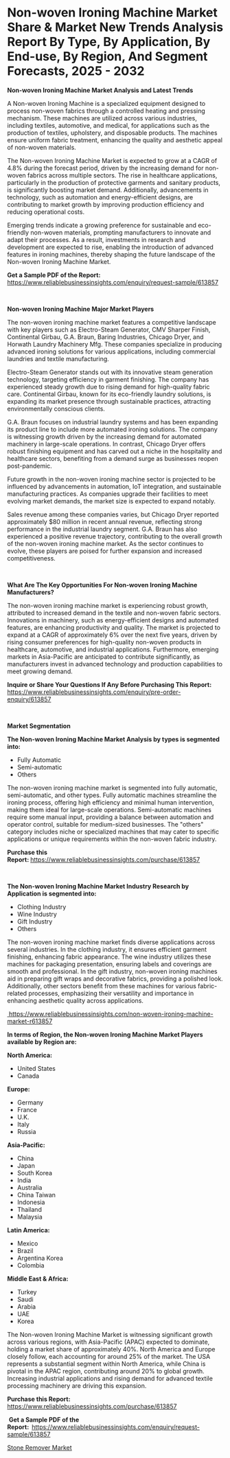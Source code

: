<p><h1>Non-woven Ironing Machine Market Share & Market New Trends Analysis Report By Type, By Application, By End-use, By Region, And Segment Forecasts, 2025 - 2032</h1></p><p><strong>Non-woven Ironing Machine Market Analysis and Latest Trends</strong></p>
<p><p>A Non-woven Ironing Machine is a specialized equipment designed to process non-woven fabrics through a controlled heating and pressing mechanism. These machines are utilized across various industries, including textiles, automotive, and medical, for applications such as the production of textiles, upholstery, and disposable products. The machines ensure uniform fabric treatment, enhancing the quality and aesthetic appeal of non-woven materials.</p><p>The Non-woven Ironing Machine Market is expected to grow at a CAGR of 4.8% during the forecast period, driven by the increasing demand for non-woven fabrics across multiple sectors. The rise in healthcare applications, particularly in the production of protective garments and sanitary products, is significantly boosting market demand. Additionally, advancements in technology, such as automation and energy-efficient designs, are contributing to market growth by improving production efficiency and reducing operational costs.</p><p>Emerging trends indicate a growing preference for sustainable and eco-friendly non-woven materials, prompting manufacturers to innovate and adapt their processes. As a result, investments in research and development are expected to rise, enabling the introduction of advanced features in ironing machines, thereby shaping the future landscape of the Non-woven Ironing Machine Market.</p></p>
<p><strong>Get a Sample PDF of the Report:&nbsp;</strong> <a href="https://www.reliablebusinessinsights.com/enquiry/request-sample/613857?utm_campaign=2440&utm_medium=2&utm_source=Github&utm_content=ia&utm_term=24032025&utm_id=non-woven-ironing-machine">https://www.reliablebusinessinsights.com/enquiry/request-sample/613857</a></p>
<p>&nbsp;</p>
<p><strong>Non-woven Ironing Machine Major Market Players</strong></p>
<p><p>The non-woven ironing machine market features a competitive landscape with key players such as Electro-Steam Generator, CMV Sharper Finish, Continental Girbau, G.A. Braun, Baring Industries, Chicago Dryer, and Horwath Laundry Machinery Mfg. These companies specialize in producing advanced ironing solutions for various applications, including commercial laundries and textile manufacturing.</p><p>Electro-Steam Generator stands out with its innovative steam generation technology, targeting efficiency in garment finishing. The company has experienced steady growth due to rising demand for high-quality fabric care. Continental Girbau, known for its eco-friendly laundry solutions, is expanding its market presence through sustainable practices, attracting environmentally conscious clients.</p><p>G.A. Braun focuses on industrial laundry systems and has been expanding its product line to include more automated ironing solutions. The company is witnessing growth driven by the increasing demand for automated machinery in large-scale operations. In contrast, Chicago Dryer offers robust finishing equipment and has carved out a niche in the hospitality and healthcare sectors, benefiting from a demand surge as businesses reopen post-pandemic.</p><p>Future growth in the non-woven ironing machine sector is projected to be influenced by advancements in automation, IoT integration, and sustainable manufacturing practices. As companies upgrade their facilities to meet evolving market demands, the market size is expected to expand notably.</p><p>Sales revenue among these companies varies, but Chicago Dryer reported approximately $80 million in recent annual revenue, reflecting strong performance in the industrial laundry segment. G.A. Braun has also experienced a positive revenue trajectory, contributing to the overall growth of the non-woven ironing machine market. As the sector continues to evolve, these players are poised for further expansion and increased competitiveness.</p></p>
<p>&nbsp;</p>
<p><strong>What Are The Key Opportunities For Non-woven Ironing Machine Manufacturers?</strong></p>
<p><p>The non-woven ironing machine market is experiencing robust growth, attributed to increased demand in the textile and non-woven fabric sectors. Innovations in machinery, such as energy-efficient designs and automated features, are enhancing productivity and quality. The market is projected to expand at a CAGR of approximately 6% over the next five years, driven by rising consumer preferences for high-quality non-woven products in healthcare, automotive, and industrial applications. Furthermore, emerging markets in Asia-Pacific are anticipated to contribute significantly, as manufacturers invest in advanced technology and production capabilities to meet growing demand. </p></p>
<p><strong>Inquire or Share Your Questions If Any Before Purchasing This Report:</strong> <a href="https://www.reliablebusinessinsights.com/enquiry/pre-order-enquiry/613857?utm_campaign=2440&utm_medium=2&utm_source=Github&utm_content=ia&utm_term=24032025&utm_id=non-woven-ironing-machine">https://www.reliablebusinessinsights.com/enquiry/pre-order-enquiry/613857</a></p>
<p>&nbsp;</p>
<p><strong>Market Segmentation</strong></p>
<p><strong>The Non-woven Ironing Machine Market Analysis by types is segmented into:</strong></p>
<p><ul><li>Fully Automatic</li><li>Semi-automatic</li><li>Others</li></ul></p>
<p><p>The non-woven ironing machine market is segmented into fully automatic, semi-automatic, and other types. Fully automatic machines streamline the ironing process, offering high efficiency and minimal human intervention, making them ideal for large-scale operations. Semi-automatic machines require some manual input, providing a balance between automation and operator control, suitable for medium-sized businesses. The "others" category includes niche or specialized machines that may cater to specific applications or unique requirements within the non-woven fabric industry.</p></p>
<p><strong>Purchase this Report:&nbsp;</strong><a href="https://www.reliablebusinessinsights.com/purchase/613857?utm_campaign=2440&utm_medium=2&utm_source=Github&utm_content=ia&utm_term=24032025&utm_id=non-woven-ironing-machine">https://www.reliablebusinessinsights.com/purchase/613857</a></p>
<p>&nbsp;</p>
<p><strong>The Non-woven Ironing Machine Market Industry Research by Application is segmented into:</strong></p>
<p><ul><li>Clothing Industry</li><li>Wine Industry</li><li>Gift Industry</li><li>Others</li></ul></p>
<p><p>The non-woven ironing machine market finds diverse applications across several industries. In the clothing industry, it ensures efficient garment finishing, enhancing fabric appearance. The wine industry utilizes these machines for packaging presentation, ensuring labels and coverings are smooth and professional. In the gift industry, non-woven ironing machines aid in preparing gift wraps and decorative fabrics, providing a polished look. Additionally, other sectors benefit from these machines for various fabric-related processes, emphasizing their versatility and importance in enhancing aesthetic quality across applications.</p></p>
<p><a href="https://www.reliablebusinessinsights.com/non-woven-ironing-machine-market-r613857?utm_campaign=2440&utm_medium=2&utm_source=Github&utm_content=ia&utm_term=24032025&utm_id=non-woven-ironing-machine">&nbsp;https://www.reliablebusinessinsights.com/non-woven-ironing-machine-market-r613857</a></p>
<p><strong>In terms of Region, the Non-woven Ironing Machine Market Players available by Region are:</strong></p>
<p>
    <p> <strong> North America: </strong>
        <ul>
            <li>United States</li>
            <li>Canada</li>
        </ul>
        </p> 
    <p> <strong> Europe: </strong>
        <ul>
            <li>Germany</li>
            <li>France</li>
            <li>U.K.</li>
            <li>Italy</li>
            <li>Russia</li>
        </ul>
        </p> 
    <p> <strong> Asia-Pacific: </strong>
        <ul>
            <li>China</li>
            <li>Japan</li>
            <li>South Korea</li>
            <li>India</li>
            <li>Australia</li>
            <li>China Taiwan</li>
            <li>Indonesia</li>
            <li>Thailand</li>
            <li>Malaysia</li>
        </ul>
        </p> 
    <p> <strong> Latin America: </strong>
        <ul>
            <li>Mexico</li>
            <li>Brazil</li>
            <li>Argentina Korea</li>
            <li>Colombia</li>
        </ul>
        </p> 
    <p> <strong> Middle East & Africa: </strong>
        <ul>
            <li>Turkey</li>
            <li>Saudi</li>
            <li>Arabia</li>
            <li>UAE</li>
            <li>Korea</li>
        </ul>
    </p>
    </p>
<p><p>The Non-woven Ironing Machine Market is witnessing significant growth across various regions, with Asia-Pacific (APAC) expected to dominate, holding a market share of approximately 40%. North America and Europe closely follow, each accounting for around 25% of the market. The USA represents a substantial segment within North America, while China is pivotal in the APAC region, contributing around 20% to global growth. Increasing industrial applications and rising demand for advanced textile processing machinery are driving this expansion.</p></p>
<p><strong>Purchase this Report: </strong><a href="https://www.reliablebusinessinsights.com/purchase/613857?utm_campaign=2440&utm_medium=2&utm_source=Github&utm_content=ia&utm_term=24032025&utm_id=non-woven-ironing-machine">https://www.reliablebusinessinsights.com/purchase/613857</a></p>
<p>&nbsp;<strong>Get a Sample PDF of the Report:&nbsp;&nbsp;</strong><a href="https://www.reliablebusinessinsights.com/enquiry/request-sample/613857?utm_campaign=2440&utm_medium=2&utm_source=Github&utm_content=ia&utm_term=24032025&utm_id=non-woven-ironing-machine">https://www.reliablebusinessinsights.com/enquiry/request-sample/613857</a></p>
<p><strong></strong></p>
<p><p><a href="https://github.com/hillsmyung726/Market-Research-Report-List-1/blob/main/stone-remover-market.md?utm_campaign=2440&utm_medium=2&utm_source=Github&utm_content=ia&utm_term=24032025&utm_id=non-woven-ironing-machine">Stone Remover Market</a></p></p>